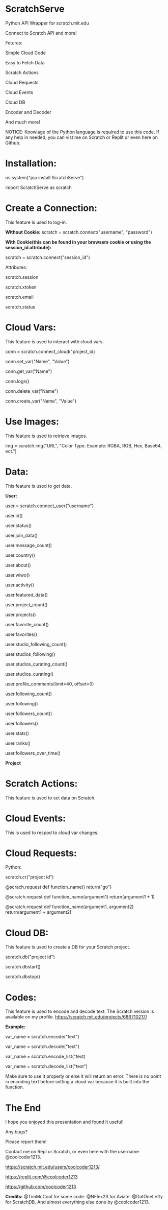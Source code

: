 # ScratchServe
Python API Wrapper for scratch.mit.edu

Connect to Scratch API and more!

Fetures:

Simple Cloud Code

Easy to Fetch Data

Scratch Actions

Cloud Requests

Cloud Events

Cloud DB

Encoder and Decoder

And much more!


NOTICE: Knowlage of the Python language is required to use this code.
If any help in needed, you can vist me on Scratch or Replit or even here on Github.




# Installation:

os.system("pip install ScratchServe")

import ScratchServe as scratch

# Create a Connection:
This feature is used to log-in.

**Without Cookie:**
scratch = scratch.connect("username", "password")

**With Cookie(this can be found in your browsers cookie or using the session_id attribute):** 
 
 scratch = scratch.connect("session_id") 

Attributes:

scratch.session

scratch.xtoken

scratch.email

scratch.status

# Cloud Vars:
This feature is used to interact with cloud vars.

conn = scratch.connect_cloud("project_id)


conn.set_var("Name", "Value")

conn.get_var("Name")

conn.logs()

conn.delete_var("Name")

conn.create_var("Name", "Value")


# Use Images:
This feature is used to retrieve images.

img = scratch.img("URL", "Color Type. Example: RGBA, RGB, Hex, Base64, ect.")



# Data:
This feature is used to get data.

**User:**

user = scratch.connect_user("username")

user.id()

user.status()

user.join_data()

user.message_count()

user.country()

user.about()

user.wiwo()

user.activity()

user.featured_data()

user.project_count()

user.projects()

user.favorite_count()

user.favorites()

user.studio_following_count()

user.studios_following()

user.studios_curating_count()

user.studios_curating()

user.profile_comments(limit=40, offset=0)

user.following_count()

user.following()

user.followers_count()

user.followers()

user.stats()

user.ranks()

user.followers_over_time()

**Project**










































































































































































































































# Scratch Actions:
This feature is used to set data on Scratch.









































































































































































# Cloud Events:
This is used to respod to cloud var changes.







































# Cloud Requests:

Python:

scratch.cr("project id")


@scrach.request
def function_name()
return("go")


@scratch.request
def function_name(argument1)
return(argument1 + 1)

@scratch.request
def function_name(argument1, argument2)
return(argument1 + argument2)


























# Cloud DB:
This feature is used to create a DB for your Scratch project.


scratch.db("project id")

scratch.dbstart()

scratch.dbstop()




# Codes:
This feature is used to encode and decode text. The Scratch version is available on my profile.
https://scratch.mit.edu/projects/686710217/

**Example:**

var_name = scratch.encode("text")

var_name = scratch.decode("text")

var_name = scratch.encode_list("text)

var_name = scratch.decode_list("text")



Make sure to use it properly or else it will return an error. There is no point in encoding text before setting a cloud var because it is built into the function.



# The End
I hope you enjoyed this presentation and found it useful!

Any bugs?

Please report them!

Contact me on Repl or Scratch, or even here with the username @coolcoder1213.

https://scratch.mit.edu/users/coolcoder1213/

https://replit.com/@coolcoder1213

https://github.com/coolcoder1213


**Credits:**
@TimMcCool for some code.
@NFlex23 for Aviate.
@DatOneLefty for ScratchDB.
And almost everything else done by @coolcoder1213.
